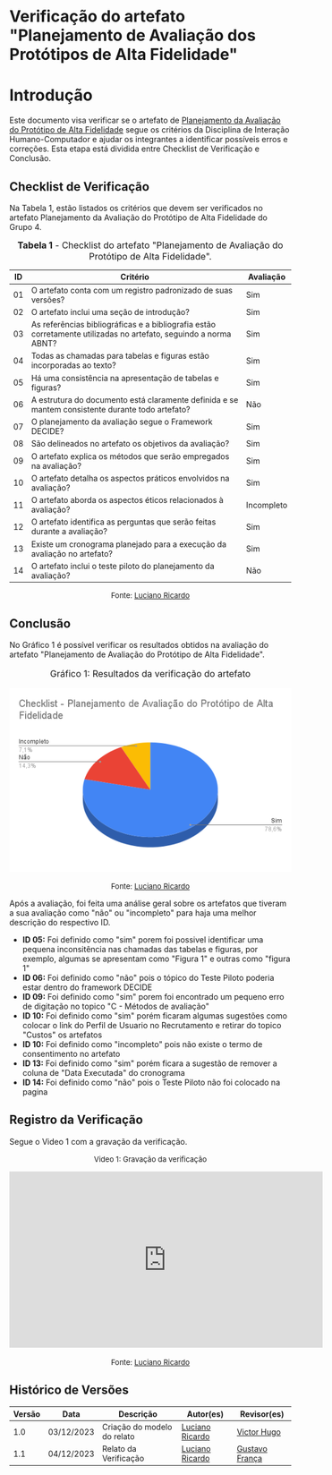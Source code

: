 # Verificação do artefato "Planejamento de Avaliação dos Protótipos de Alta Fidelidade"

# Introdução

Este documento visa verificar se o artefato de [Planejamento da Avaliação do Protótipo de Alta Fidelidade](https://interacao-humano-computador.github.io/2023.2-Dominio-Publico/design_avalaiacao_desenvolvimento/nivel3/prototipo_alta_fidelidade/planejamento_avaliacao/) segue os critérios da Disciplina de Interação Humano-Computador e ajudar os integrantes a identificar possíveis erros e correções. Esta etapa está dividida entre Checklist de Verificação e Conclusão.


## Checklist de Verificação

Na Tabela 1, estão listados os critérios que devem ser verificados no artefato Planejamento da Avaliação do Protótipo de Alta Fidelidade do Grupo 4.

<font size="3"><p style="text-align: center"><b>Tabela 1</b> - Checklist do artefato "Planejamento de Avaliação do Protótipo de Alta Fidelidade". </p></font>

| ID  | Critério                                                                                                         | Avaliação  |
| --- | ---------------------------------------------------------------------------------------------------------------- | ---------- |
| 01  | O artefato conta com um registro padronizado de suas versões?                                                    | Sim        |
| 02  | O artefato inclui uma seção de introdução?                                                                       | Sim        |
| 03  | As referências bibliográficas e a bibliografia estão corretamente utilizadas no artefato, seguindo a norma ABNT? | Sim        |
| 04  | Todas as chamadas para tabelas e figuras estão incorporadas ao texto?                                            | Sim        |
| 05  | Há uma consistência na apresentação de tabelas e figuras?                                                        | Sim        |
| 06  | A estrutura do documento está claramente definida e se mantem consistente durante todo artefato?                 | Não        |
| 07  | O planejamento da avaliação segue o Framework DECIDE?                                                            | Sim        |
| 08  | São delineados no artefato os objetivos da avaliação?                                                            | Sim        |
| 09  | O artefato explica os métodos que serão empregados na avaliação?                                                 | Sim        |
| 10  | O artefato detalha os aspectos práticos envolvidos na avaliação?                                                 | Sim        |
| 11  | O artefato aborda os aspectos éticos relacionados à avaliação?                                                   | Incompleto |
| 12  | O artefato identifica as perguntas que serão feitas durante a avaliação?                                         | Sim        |
| 13  | Existe um cronograma planejado para a execução da avaliação no artefato?                                         | Sim        |
| 14  | O artefato inclui o teste piloto do planejamento da avaliação?                                                   | Não        |

<font size="2"><p style="text-align: center">Fonte:  [Luciano Ricardo](https://github.com/l-ricardo)</p></font>

## Conclusão

No Gráfico 1 é possível verificar os resultados obtidos na avaliação do artefato "Planejamento de Avaliação do Protótipo de Alta Fidelidade".

<center>
<font size="3"><p style="text-align: center"> Gráfico 1: Resultados da verificação do artefato</p></font>

![Gráfico de Resultados](../../../../assets/verificacao/Checklist-PlanejamentodeAvaliaçãodoProtótipodeAltaFidelidade.png)

<font size="2"><p style="text-align: center">Fonte:  [Luciano Ricardo](https://github.com/l-ricardo)</p></font>
</center>

Após a avaliação, foi feita uma análise geral sobre os artefatos que tiveram a sua avaliação como "não" ou "incompleto" para haja uma melhor descrição do respectivo ID.

- **ID 05:** Foi definido como "sim" porem foi possivel identificar uma pequena inconsitência nas chamadas das tabelas e figuras, por exemplo, algumas se apresentam como "Figura 1" e outras como "figura 1"
- **ID 06:** Foi definido como "não" pois o tópico do Teste Piloto poderia estar dentro do framework DECIDE
- **ID 09:** Foi definido como "sim" porem foi encontrado um pequeno erro de digitação no topico "C - Métodos de avaliação"
- **ID 10:** Foi definido como "sim" porém ficaram algumas sugestões como colocar o link do Perfil de Usuario no Recrutamento e retirar do topico "Custos" os artefatos
- **ID 10:** Foi definido como "incompleto" pois não existe o termo de consentimento no artefato
- **ID 13:** Foi definido como "sim" porém ficara a sugestão de remover a coluna de "Data Executada" do cronograma 
- **ID 14:** Foi definido como "não" pois o Teste Piloto não foi colocado na pagina


## Registro da Verificação

Segue o Video 1 com a gravação da verificação.

<center>

<font size="2"><p style="text-align: center">Video 1: Gravação da verificação</p></font>

<iframe width="560" height="315" src="https://www.youtube.com/embed/6KloZnkIDW4?si=01fscFgFBYuoG-C1" title="YouTube video player" frameborder="0" allow="accelerometer; autoplay; clipboard-write; encrypted-media; gyroscope; picture-in-picture; web-share" allowfullscreen></iframe>

<font size="2"><p style="text-align: center">Fonte:  [Luciano Ricardo](https://github.com/l-ricardo)</p></font>

</center>



## Histórico de Versões

| Versão | Data       | Descrição                   | Autor(es)                                       | Revisor(es)                                     |
| ------ | ---------- | --------------------------- | ----------------------------------------------- | ----------------------------------------------- |
| 1.0    | 03/12/2023 | Criação do modelo do relato | [Luciano Ricardo](https://github.com/l-ricardo) | [Victor Hugo](https://github.com/ViictorHugoo)  |
| 1.1    | 04/12/2023 | Relato da Verificação       | [Luciano Ricardo](https://github.com/l-ricardo) | [Gustavo França](https://github.com/gustavofbs) |


